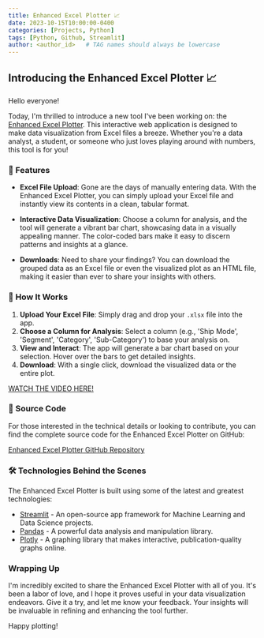 ```yaml
---
title: Enhanced Excel Plotter 📈
date: 2023-10-15T10:00:00-0400
categories: [Projects, Python]
tags: [Python, Github, Streamlit]
author: <author_id>   # TAG names should always be lowercase
---
```

## Introducing the Enhanced Excel Plotter 📈

Hello everyone!

Today, I'm thrilled to introduce a new tool I've been working on: the [Enhanced Excel Plotter](https://github.com/ali14hasnain/datavisualisation). This interactive web application is designed to make data visualization from Excel files a breeze. Whether you're a data analyst, a student, or someone who just loves playing around with numbers, this tool is for you!

### 🌟 Features

- **Excel File Upload**: Gone are the days of manually entering data. With the Enhanced Excel Plotter, you can simply upload your Excel file and instantly view its contents in a clean, tabular format.

- **Interactive Data Visualization**: Choose a column for analysis, and the tool will generate a vibrant bar chart, showcasing data in a visually appealing manner. The color-coded bars make it easy to discern patterns and insights at a glance.

- **Downloads**: Need to share your findings? You can download the grouped data as an Excel file or even the visualized plot as an HTML file, making it easier than ever to share your insights with others.


### 🚀 How It Works

1. **Upload Your Excel File**: Simply drag and drop your `.xlsx` file into the app.
2. **Choose a Column for Analysis**: Select a column (e.g., 'Ship Mode', 'Segment', 'Category', 'Sub-Category') to base your analysis on.
3. **View and Interact**: The app will generate a bar chart based on your selection. Hover over the bars to get detailed insights.
4. **Download**: With a single click, download the visualized data or the entire plot.

[WATCH THE VIDEO HERE!](https://www.youtube.com/watch?v=k50l59vG77Y)






### 📂 Source Code

For those interested in the technical details or looking to contribute, you can find the complete source code for the Enhanced Excel Plotter on GitHub:

[Enhanced Excel Plotter GitHub Repository](https://github.com/ali14hasnain/datavisualisation)


### 🛠️ Technologies Behind the Scenes

The Enhanced Excel Plotter is built using some of the latest and greatest technologies:

- [Streamlit](https://streamlit.io/) - An open-source app framework for Machine Learning and Data Science projects.
- [Pandas](https://pandas.pydata.org/) - A powerful data analysis and manipulation library.
- [Plotly](https://plotly.com/) - A graphing library that makes interactive, publication-quality graphs online.

### Wrapping Up

I'm incredibly excited to share the Enhanced Excel Plotter with all of you. It's been a labor of love, and I hope it proves useful in your data visualization endeavors. Give it a try, and let me know your feedback. Your insights will be invaluable in refining and enhancing the tool further.

Happy plotting!
